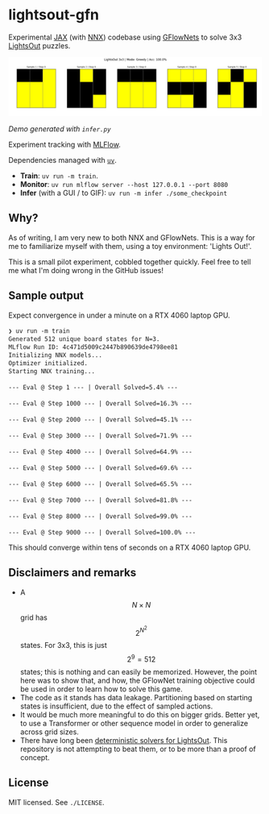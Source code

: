 # lightsout-gfn

Experimental [JAX](https://docs.jax.dev/en/latest/) (with [NNX](https://flax.readthedocs.io/en/v0.8.3/experimental/nnx/index.html)) codebase using [GFlowNets](https://milayb.notion.site/The-GFlowNet-Tutorial-95434ef0e2d94c24aab90e69b30be9b3) to solve 3x3 [LightsOut](https://link.springer.com/chapter/10.1007/978-3-642-40273-9_13) puzzles.

<img src="./demo.gif" alt="Demo">

_Demo generated with `infer.py`_

Experiment tracking with [MLFlow](https://mlflow.org/).

Dependencies managed with [`uv`](https://docs.astral.sh/uv/).

- **Train**: `uv run -m train`.
- **Monitor**: `uv run mlflow server --host 127.0.0.1 --port 8080`
- **Infer** (with a GUI / to GIF): `uv run -m infer ./some_checkpoint`

## Why?

As of writing, I am very new to both NNX and GFlowNets. This is a way for me to familiarize myself with them, using a toy environment: 'Lights Out!'.

This is a small pilot experiment, cobbled together quickly. Feel free to tell me what I'm doing wrong in the GitHub issues!

## Sample output

Expect convergence in under a minute on a RTX 4060 laptop GPU.

```
❯ uv run -m train
Generated 512 unique board states for N=3.
MLflow Run ID: 4c471d5009c2447b890639de4798ee81
Initializing NNX models...
Optimizer initialized.
Starting NNX training...

--- Eval @ Step 1 --- | Overall Solved=5.4% ---

--- Eval @ Step 1000 --- | Overall Solved=16.3% ---

--- Eval @ Step 2000 --- | Overall Solved=45.1% ---

--- Eval @ Step 3000 --- | Overall Solved=71.9% ---

--- Eval @ Step 4000 --- | Overall Solved=64.9% ---

--- Eval @ Step 5000 --- | Overall Solved=69.6% ---

--- Eval @ Step 6000 --- | Overall Solved=65.5% ---

--- Eval @ Step 7000 --- | Overall Solved=81.8% ---

--- Eval @ Step 8000 --- | Overall Solved=99.0% ---

--- Eval @ Step 9000 --- | Overall Solved=100.0% ---
```

This should converge within tens of seconds on a RTX 4060 laptop GPU.


## Disclaimers and remarks

- A $$N \times N$$ grid has $$2^{N^2}$$ states. For 3x3, this is just $$2^9 = 512$$ states; this is nothing and can easily be memorized. However, the point here was to show that, and how, the GFlowNet training objective could be used in order to learn how to solve this game.
- The code as it stands has data leakage. Partitioning based on starting states is insufficient, due to the effect of sampled actions.
- It would be much more meaningful to do this on bigger grids. Better yet, to use a Transformer or other sequence model in order to generalize across grid sizes.
- There have long been [deterministic solvers for LightsOut](https://github.com/pmneila/Lights-Out). This repository is not attempting to beat them, or to be more than a proof of concept.


## License

MIT licensed. See `./LICENSE`.
